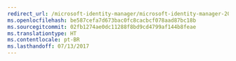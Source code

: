 ```yaml
---
redirect_url: /microsoft-identity-manager/microsoft-identity-manager-2016-supported-platforms
ms.openlocfilehash: be587cefa7d673bac0fc8cacbcf078aad87bc18b
ms.sourcegitcommit: 02fb1274ae0dc11288f8bd9cd4799af144b8feae
ms.translationtype: HT
ms.contentlocale: pt-BR
ms.lasthandoff: 07/13/2017
---
```

